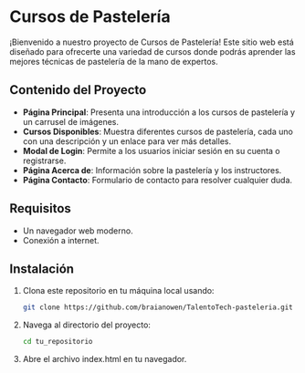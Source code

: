 # Cursos de Pastelería

¡Bienvenido a nuestro proyecto de Cursos de Pastelería! Este sitio web está diseñado para ofrecerte una variedad de cursos donde podrás aprender las mejores técnicas de pastelería de la mano de expertos.

## Contenido del Proyecto

- **Página Principal**: Presenta una introducción a los cursos de pastelería y un carrusel de imágenes.
- **Cursos Disponibles**: Muestra diferentes cursos de pastelería, cada uno con una descripción y un enlace para ver más detalles.
- **Modal de Login**: Permite a los usuarios iniciar sesión en su cuenta o registrarse.
- **Página Acerca de**: Información sobre la pastelería y los instructores.
- **Página Contacto**: Formulario de contacto para resolver cualquier duda.

## Requisitos

- Un navegador web moderno.
- Conexión a internet.

## Instalación

1. Clona este repositorio en tu máquina local usando:
   ```bash
   git clone https://github.com/braianowen/TalentoTech-pasteleria.git

2. Navega al directorio del proyecto:
   ```bash
   cd tu_repositorio
   
3. Abre el archivo index.html en tu navegador.